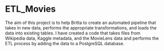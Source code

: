 # ETL_Movies

The aim of this project is to help Britta to create an automated pipeline that takes in new data, performs the appropriate transformations, and loads the data into existing tables. I have created a code that takes files from Wikipedia data, Kaggle metadata, and the MovieLens data and performs the ETL process by adding the data to a PostgreSQL database.
